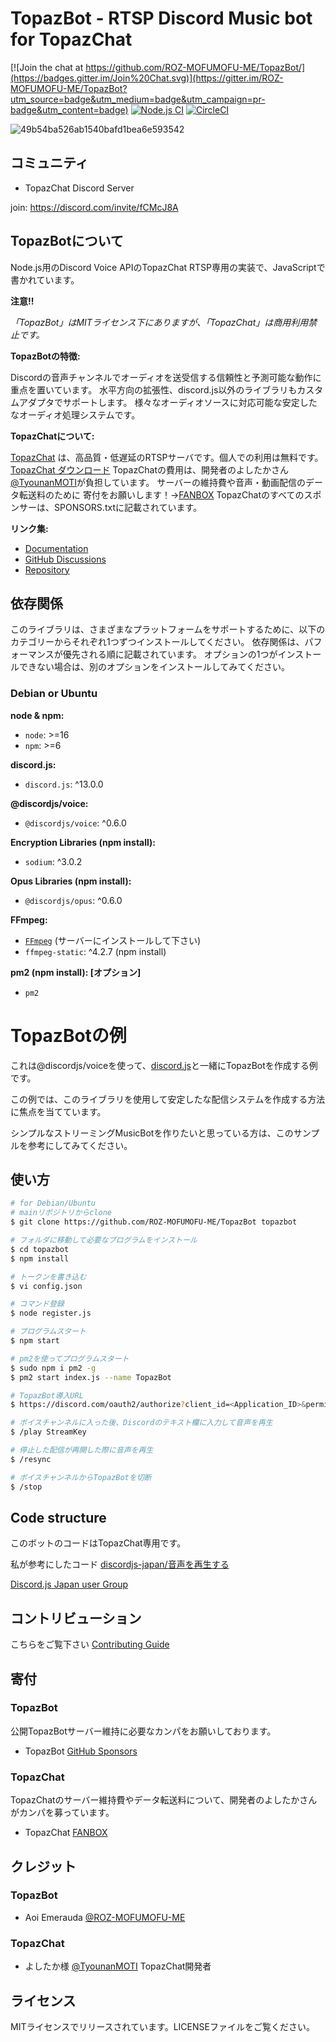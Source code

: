 
# TopazBot - RTSP Discord Music bot for TopazChat
[![Join the chat at https://github.com/ROZ-MOFUMOFU-ME/TopazBot/](https://badges.gitter.im/Join%20Chat.svg)](https://gitter.im/ROZ-MOFUMOFU-ME/TopazBot?utm_source=badge&utm_medium=badge&utm_campaign=pr-badge&utm_content=badge)
[![Node.js CI](https://github.com/ROZ-MOFUMOFU-ME/TopazBot/actions/workflows/node.js.yml/badge.svg)](https://github.com/ROZ-MOFUMOFU-ME/TopazBot/actions/workflows/node.js.yml)
[![CircleCI](https://circleci.com/gh/ROZ-MOFUMOFU-ME/TopazBot/tree/main.svg?style=svg)](https://circleci.com/gh/ROZ-MOFUMOFU-ME/TopazBot/tree/main)

![49b54ba526ab1540bafd1bea6e593542](https://user-images.githubusercontent.com/35634920/129456355-da650b6d-37e1-4da0-a362-f056eebea238.png)

## コミュニティ
- TopazChat Discord Server

join: https://discord.com/invite/fCMcJ8A

## TopazBotについて
Node.js用のDiscord Voice APIのTopazChat RTSP専用の実装で、JavaScriptで書かれています。

**注意!!**

*「TopazBot」はMITライセンス下にありますが、「TopazChat」は商用利用禁止です。*

**TopazBotの特徴:**

Discordの音声チャンネルでオーディオを送受信する信頼性と予測可能な動作に重点を置いています。
水平方向の拡張性、discord.js以外のライブラリもカスタムアダプタでサポートします。
様々なオーディオソースに対応可能な安定したなオーディオ処理システムです。

**TopazChatについて:**

[TopazChat](https://github.com/TopazChat/TopazChat) 
は、高品質・低遅延のRTSPサーバです。個人での利用は無料です。
[TopazChat ダウンロード](https://booth.pm/ja/items/1752066)
TopazChatの費用は、開発者のよしたかさん[@TyounanMOTI](https://github.com/TyounanMOTI)が負担しています。
サーバーの維持費や音声・動画配信のデータ転送料のために
寄付をお願いします！→[FANBOX](https://tyounanmoti.fanbox.cc/)
TopazChatのすべてのスポンサーは、SPONSORS.txtに記載されています。


**リンク集:**
- [Documentation](https://roz-mofumofu-me.github.io/TopazBot)
- [GitHub Discussions](https://github.com/ROZ-MOFUMOFU-ME/TopazBot/discussions)
- [Repository](https://github.com/ROZ-MOFUMOFU-ME/TopazBot)

## 依存関係
このライブラリは、さまざまなプラットフォームをサポートするために、以下のカテゴリーからそれぞれ1つずつインストールしてください。
依存関係は、パフォーマンスが優先される順に記載されています。
オプションの1つがインストールできない場合は、別のオプションをインストールしてみてください。

### Debian or Ubuntu

**node & npm:**

- `node`: >=16
- `npm`: >=6

**discord.js:**

- `discord.js`: ^13.0.0

**@discordjs/voice:**

- `@discordjs/voice`: ^0.6.0

**Encryption Libraries (npm install):**

- `sodium`: ^3.0.2

**Opus Libraries (npm install):**

- `@discordjs/opus`: ^0.6.0

**FFmpeg:**

- [`FFmpeg`](https://ffmpeg.org/) (サーバーにインストールして下さい)
- `ffmpeg-static`: ^4.2.7 (npm install)

**pm2 (npm install): [オプション]**

- `pm2`

# TopazBotの例

これは@discordjs/voiceを使って、[discord.js](https://github.com/discordjs/discord.js)と一緒にTopazBotを作成する例です。

この例では、このライブラリを使用して安定したな配信システムを作成する方法に焦点を当てています。

シンプルなストリーミングMusicBotを作りたいと思っている方は、このサンプルを参考にしてみてください。

## 使い方

```bash
# for Debian/Ubuntu
# mainリポジトリからclone
$ git clone https://github.com/ROZ-MOFUMOFU-ME/TopazBot topazbot

# フォルダに移動して必要なプログラムをインストール
$ cd topazbot
$ npm install

# トークンを書き込む
$ vi config.json

# コマンド登録
$ node register.js

# プログラムスタート
$ npm start

# pm2を使ってプログラムスタート
$ sudo npm i pm2 -g
$ pm2 start index.js --name TopazBot

# TopazBot導入URL
$ https://discord.com/oauth2/authorize?client_id=<Application_ID>&permissions=105263402240&scope=bot%20applications.commands

# ボイスチャンネルに入った後、Discordのテキスト欄に入力して音声を再生
$ /play StreamKey

# 停止した配信が再開した際に音声を再生
$ /resync

# ボイスチャンネルからTopazBotを切断
$ /stop
```

## Code structure
このボットのコードはTopazChat専用です。

私が参考にしたコード [discordjs-japan/音声を再生する](https://scrapbox.io/discordjs-japan/%E9%9F%B3%E5%A3%B0%E3%82%92%E5%86%8D%E7%94%9F%E3%81%99%E3%82%8B)

[Discord.js Japan user Group](https://scrapbox.io/discordjs-japan/)

## コントリビューション
こちらをご覧下さい [Contributing Guide](https://github.com/ROZ-MOFUMOFU-ME/topazbot/blob/main/.github/CONTRIBUTING.md)

## 寄付

### TopazBot

公開TopazBotサーバー維持に必要なカンパをお願いしております。

* TopazBot [GitHub Sponsors](https://github.com/sponsors/ROZ-MOFUMOFU-ME?o=sd&sc=t)

### TopazChat

TopazChatのサーバー維持費やデータ転送料について、開発者のよしたかさんがカンパを募っています。
 
* TopazChat [FANBOX](https://tyounanmoti.fanbox.cc/)

## クレジット
### TopazBot
 
* Aoi Emerauda [@ROZ-MOFUMOFU-ME](https://github.com/ROZ-MOFUMOFU-ME)

### TopazChat

* よしたか様 [@TyounanMOTI](https://github.com/TyounanMOTI) TopazChat開発者

## ライセンス
MITライセンスでリリースされています。LICENSEファイルをご覧ください。
